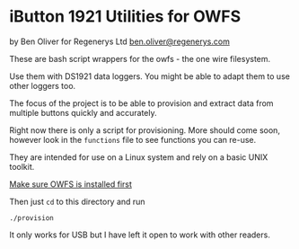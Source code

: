 # iButton 1921 Utilities for OWFS

by Ben Oliver for Regenerys Ltd
ben.oliver@regenerys.com

These are bash script wrappers for the owfs - the one wire filesystem.

Use them with DS1921 data loggers. You might be able to adapt them to use other loggers too.

The focus of the project is to be able to provision and extract data from multiple buttons quickly and accurately.

Right now there is only a script for provisioning. More should come soon, however look in the `functions` file to see functions you can re-use.

They are intended for use on a Linux system and rely on a basic UNIX toolkit.

[Make sure OWFS is installed first](http://owfs.org/)

Then just `cd` to this directory and run

    ./provision

It only works for USB but I have left it open to work with other readers.
